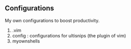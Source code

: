 
## Configurations

My own configurations to boost productivity.

1. .vim
2. config      : configurations for ultisnips (the plugin of vim)
3. myownshells 
